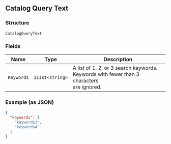 ## Catalog Query Text

### Structure

`CatalogQueryText`

### Fields

| Name | Type | Description |
|  --- | --- | --- |
| `Keywords` | `IList<string>` | A list of 1, 2, or 3 search keywords. Keywords with fewer than 3 characters<br>are ignored. |

### Example (as JSON)

```json
{
  "keywords": [
    "keywords3",
    "keywords4"
  ]
}
```


